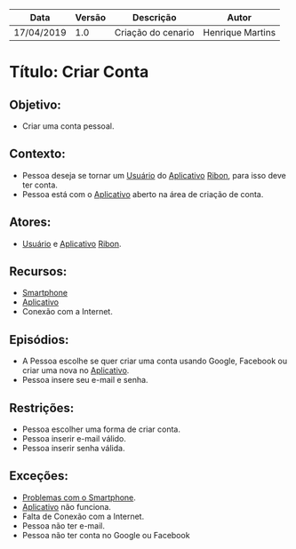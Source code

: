 | Data       | Versão | Descrição          | Autor            |
| ---------- | ------ | ------------------ | ---------------- |
| 17/04/2019 | 1.0    | Criação do cenario | Henrique Martins |

# Título: Criar Conta

## Objetivo:

- Criar uma conta pessoal.

## Contexto:

- Pessoa deseja se tornar um [Usuário](https://github.com/requisitos-2019-1/Ribon/blob/master/Modelagem%20de%20Requisitos/Lexicos/LX031_Usuário.md) do [Aplicativo](https://github.com/requisitos-2019-1/Ribon/blob/master/Modelagem%20de%20Requisitos/Lexicos/LX002_Aplicativo.md) [Ribon](https://github.com/requisitos-2019-1/Ribon/blob/master/Modelagem%20de%20Requisitos/Lexicos/LX026_Ribon.md), para isso deve ter conta.
- Pessoa está com o [Aplicativo](https://github.com/requisitos-2019-1/Ribon/blob/master/Modelagem%20de%20Requisitos/Lexicos/LX002_Aplicativo.md) aberto na área de criação de conta.

## Atores:

- [Usuário](https://github.com/requisitos-2019-1/Ribon/blob/master/Modelagem%20de%20Requisitos/Lexicos/LX031_Usuário.md) e [Aplicativo](https://github.com/requisitos-2019-1/Ribon/blob/master/Modelagem%20de%20Requisitos/Lexicos/LX002_Aplicativo.md) [Ribon](https://github.com/requisitos-2019-1/Ribon/blob/master/Modelagem%20de%20Requisitos/Lexicos/LX026_Ribon.md).

## Recursos:

- [Smartphone](https://github.com/requisitos-2019-1/Ribon/blob/master/Modelagem%20de%20Requisitos/Lexicos/LX029_Smartphone.md)
- [Aplicativo](https://github.com/requisitos-2019-1/Ribon/blob/master/Modelagem%20de%20Requisitos/Lexicos/LX002_Aplicativo.md)
- Conexão com a Internet.

## Episódios:

- A Pessoa escolhe se quer criar uma conta usando Google, Facebook ou criar uma nova no [Aplicativo](https://github.com/requisitos-2019-1/Ribon/blob/master/Modelagem%20de%20Requisitos/Lexicos/LX002_Aplicativo.md).
- Pessoa insere seu e-mail e senha.

## Restrições:

- Pessoa escolher uma forma de criar conta.
- Pessoa inserir e-mail válido.
- Pessoa inserir senha válida.

## Exceções:

- [Problemas com o Smartphone](https://github.com/requisitos-2019-1/Ribon/blob/master/Modelagem%20de%20Requisitos/Lexicos/LX024_Problemas_com_o_Smartphone.md).
- [Aplicativo](https://github.com/requisitos-2019-1/Ribon/blob/master/Modelagem%20de%20Requisitos/Lexicos/LX002_Aplicativo.md) não funciona.
- Falta de Conexão com a Internet.
- Pessoa não ter e-mail.
- Pessoa não ter conta no Google ou Facebook

